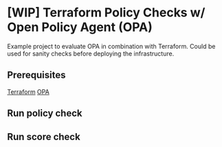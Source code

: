 # [WIP] Terraform Policy Checks w/ Open Policy Agent (OPA)
Example project to evaluate OPA in combination with Terraform.
Could be used for sanity checks before deploying the infrastructure.

## Prerequisites
[Terraform](https://www.terraform.io/)
[OPA](https://www.openpolicyagent.org/)

## Run policy check

## Run score check
